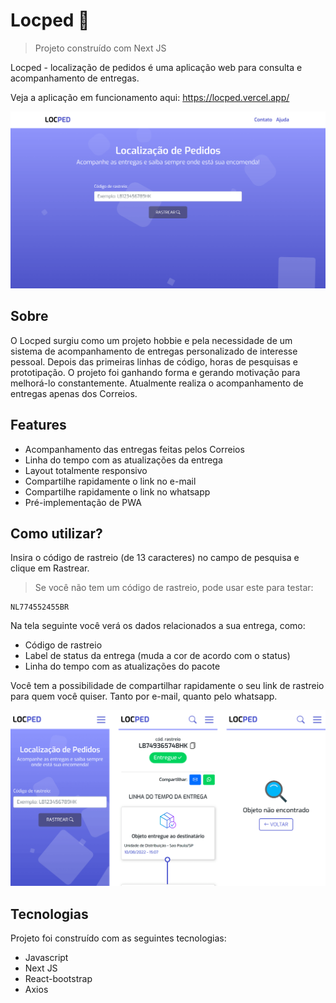 # Locped 🚚
> Projeto construído com Next JS

Locped - localização de pedidos é uma aplicação web para consulta e acompanhamento de entregas.

Veja a aplicação em funcionamento aqui: https://locped.vercel.app/

![Página inicial](public/images/screenshots/screen0.svg "Página inicial")

## Sobre

O Locped surgiu como um projeto hobbie e pela necessidade de um sistema de acompanhamento de entregas personalizado de interesse pessoal.
Depois das primeiras linhas de código, horas de pesquisas e prototipação. O projeto foi ganhando forma e gerando motivação para melhorá-lo constantemente. Atualmente realiza o acompanhamento de entregas apenas dos Correios.

## Features

- Acompanhamento das entregas feitas pelos Correios
- Linha do tempo com as atualizações da entrega
- Layout totalmente responsivo
- Compartilhe rapidamente o link no e-mail
- Compartilhe rapidamente o link no whatsapp
- Pré-implementação de PWA

## Como utilizar?

Insira o código de rastreio (de 13 caracteres) no campo de pesquisa e clique em Rastrear.

>Se você não tem um código de rastreio, pode usar este para testar: 
```
NL774552455BR
```

Na tela seguinte você verá os dados relacionados a sua entrega, como:
- Código de rastreio
- Label de status da entrega (muda a cor de acordo com o status)
- Linha do tempo com as atualizações do pacote

Você tem a possibilidade de compartilhar rapidamente o seu link de rastreio para quem você quiser. Tanto por e-mail, quanto pelo whatsapp.

![Páginas mobile](public/images/screenshots/mobile-screens.svg "Páginas mobile Locped")

## Tecnologias

Projeto foi construído com as seguintes tecnologias:

- Javascript
- Next JS
- React-bootstrap
- Axios

